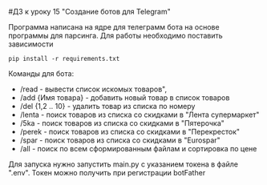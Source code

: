 #ДЗ к уроку 15 "Создание ботов для Telegram"

Программа написана на ядре для телеграмм бота на основе программы для парсинга. Для работы необходимо поставить зависимости

```
pip install -r requirements.txt

```
Команды для бота: 

 - /read - вывести список искомых товаров",
 - /add {Имя товара} - добавить новый товар в список товаров
 - /del {1,2 .. 10} - удалить товар из списка по номеру
 - /lenta - поиск товаров из списка со скидками в "Лента супермаркет"
 - /5ka - поиск товаров из списка со скидками в "Пятерочка"
 - /perek - поиск товаров из списка со скидками в "Перекресток"
 - /spar - поиск товаров из списка со скидками в "Eurospar"
 - /all - поиск по всем сформированным файлам и сортировка по цене

Для запуска нужно запустить main.py с указанием токена в файле ".env". Токен можно получить при регистрации botFather
